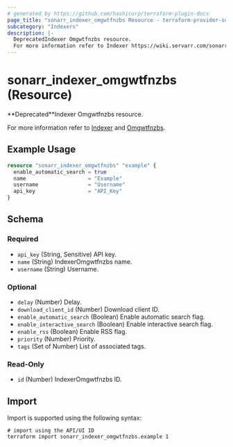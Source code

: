 ```yaml
---
# generated by https://github.com/hashicorp/terraform-plugin-docs
page_title: "sonarr_indexer_omgwtfnzbs Resource - terraform-provider-sonarr"
subcategory: "Indexers"
description: |-
  DeprecatedIndexer Omgwtfnzbs resource.
  For more information refer to Indexer https://wiki.servarr.com/sonarr/settings#indexers and Omgwtfnzbs https://wiki.servarr.com/sonarr/supported#omgwtfnzbs.
---
```


# sonarr_indexer_omgwtfnzbs (Resource)

<!-- subcategory:Indexers -->**Deprecated**Indexer Omgwtfnzbs resource.
For more information refer to [Indexer](https://wiki.servarr.com/sonarr/settings#indexers) and [Omgwtfnzbs](https://wiki.servarr.com/sonarr/supported#omgwtfnzbs).

## Example Usage

```terraform
resource "sonarr_indexer_omgwtfnzbs" "example" {
  enable_automatic_search = true
  name                    = "Example"
  username                = "Username"
  api_key                 = "API_Key"
}
```

<!-- schema generated by tfplugindocs -->
## Schema

### Required

- `api_key` (String, Sensitive) API key.
- `name` (String) IndexerOmgwtfnzbs name.
- `username` (String) Username.

### Optional

- `delay` (Number) Delay.
- `download_client_id` (Number) Download client ID.
- `enable_automatic_search` (Boolean) Enable automatic search flag.
- `enable_interactive_search` (Boolean) Enable interactive search flag.
- `enable_rss` (Boolean) Enable RSS flag.
- `priority` (Number) Priority.
- `tags` (Set of Number) List of associated tags.

### Read-Only

- `id` (Number) IndexerOmgwtfnzbs ID.

## Import

Import is supported using the following syntax:

```shell
# import using the API/UI ID
terraform import sonarr_indexer_omgwtfnzbs.example 1
```
